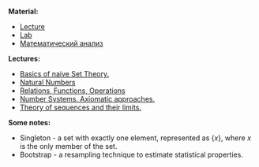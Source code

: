 **Material:** 

- [Lecture](https://moodle.innopolis.university/pluginfile.php/208410/mod_resource/content/1/MathAnal1fall24.pdf)
- [Lab](https://moodle.innopolis.university/pluginfile.php/210092/mod_resource/content/1/Lab1.pdf)
- [Математический анализ](V.A.Zorich-Kniga-I-10-izdanie-Corr.pdf)

**Lectures:**

- [Basics of naive Set Theory.](Basics%20of%20naive%20Set%20Theory..md)
- [Natural Numbers](Natural%20Numbers.md)
- [Relations, Functions, Operations](Relations,%20Functions,%20Operations.md)
- [Number Systems. Axiomatic approaches.](Number%20Systems.%20Axiomatic%20approaches..md)
- [Theory of sequences and their limits.](Theory%20of%20sequences%20and%20their%20limits..md)

**Some notes:**

- Singleton - a set with exactly one element, represented as $\{x\}$, where $x$ is the only member of the set.
- Bootstrap - a resampling technique to estimate statistical properties.